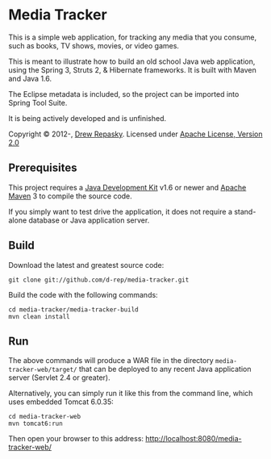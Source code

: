 # Media Tracker

This is a simple web application, for tracking any media that you consume, such as books, TV shows, movies, or video games.

This is meant to illustrate how to build an old school Java web application, using the Spring 3, Struts 2, & Hibernate frameworks.  It is built with Maven and Java 1.6.

The Eclipse metadata is included, so the project can be imported into Spring Tool Suite.

It is being actively developed and is unfinished.

Copyright &copy; 2012-, [Drew Repasky].  Licensed under [Apache License, Version 2.0]

## Prerequisites
This project requires a [Java Development Kit] v1.6 or newer and [Apache Maven] 3 to compile the source code.

If you simply want to test drive the application, it does not require a stand-alone database or Java application server.  

## Build
Download the latest and greatest source code:

    git clone git://github.com/d-rep/media-tracker.git

Build the code with the following commands:

    cd media-tracker/media-tracker-build
    mvn clean install


## Run
The above commands will produce a WAR file in the directory `media-tracker-web/target/` that can be deployed to any recent Java application server (Servlet 2.4 or greater).

Alternatively, you can simply run it like this from the command line, which uses embedded Tomcat 6.0.35:

    cd media-tracker-web
    mvn tomcat6:run

Then open your browser to this address: [http://localhost:8080/media-tracker-web/](http://localhost:8080/media-tracker-web/)


[Drew Repasky]: http://twitter.com/drewrepasky
[Apache License, Version 2.0]: http://www.apache.org/licenses/LICENSE-2.0.html
[Java Development Kit]: http://www.oracle.com/technetwork/java/javase/downloads/index.html
[Apache Maven]: http://maven.apache.org/download.html

